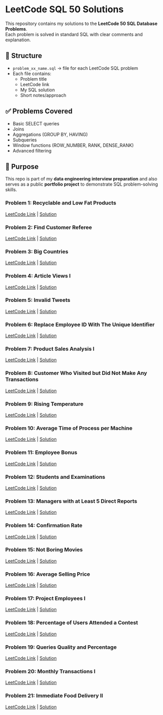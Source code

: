 # LeetCode SQL 50 Solutions

This repository contains my solutions to the **LeetCode 50 SQL Database Problems**.  
Each problem is solved in standard SQL with clear comments and explanation.

## 📂 Structure
- `problem_xx_name.sql` → file for each LeetCode SQL problem
- Each file contains:
  - Problem title
  - LeetCode link
  - My SQL solution
  - Short notes/approach

## ✅ Problems Covered
- Basic SELECT queries
- Joins
- Aggregations (GROUP BY, HAVING)
- Subqueries
- Window functions (ROW_NUMBER, RANK, DENSE_RANK)
- Advanced filtering

## 🚀 Purpose
This repo is part of my **data engineering interview preparation** and also serves as a public **portfolio project** to demonstrate SQL problem-solving skills.

### Problem 1: Recyclable and Low Fat Products  
[LeetCode Link](https://leetcode.com/problems/recyclable-and-low-fat-products/) | [Solution](problem_01_recyclable_low_fat_products.sql)

### Problem 2: Find Customer Referee  
[LeetCode Link](https://leetcode.com/problems/find-customer-referee/) | [Solution](problem_02_find_customer_referee.sql)

### Problem 3: Big Countries  
[LeetCode Link](https://leetcode.com/problems/big-countries/) | [Solution](problem_03_big_countries.sql)

### Problem 4: Article Views I  
[LeetCode Link](https://leetcode.com/problems/article-views-i/) | [Solution](problem_04_article_views_i.sql)

### Problem 5: Invalid Tweets  
[LeetCode Link](https://leetcode.com/problems/invalid-tweets/) | [Solution](problem_05_invalid_tweets.sql)

### Problem 6: Replace Employee ID With The Unique Identifier  
[LeetCode Link](https://leetcode.com/problems/replace-employee-id-with-the-unique-identifier/) | [Solution](problem_06_replace_employee_id_with_the_unique_identifier.sql)

### Problem 7: Product Sales Analysis I  
[LeetCode Link](https://leetcode.com/problems/product-sales-analysis-i/) | [Solution](problem_07_product_sales_analysis_i.sql)

### Problem 8: Customer Who Visited but Did Not Make Any Transactions  
[LeetCode Link](https://leetcode.com/problems/customer-who-visited-but-did-not-make-any-transactions/) | [Solution](problem_08_customer_visited_no_transactions.sql)

### Problem 9: Rising Temperature  
[LeetCode Link](https://leetcode.com/problems/rising-temperature/) | [Solution](problem_09_rising_temperature.sql)

### Problem 10: Average Time of Process per Machine  
[LeetCode Link](https://leetcode.com/problems/average-time-of-process-per-machine/) | [Solution](problem_10_average_time_of_process_per_machine.sql)

### Problem 11: Employee Bonus  
[LeetCode Link](https://leetcode.com/problems/employee-bonus/) | [Solution](problem_11_employee_bonus.sql)

### Problem 12: Students and Examinations  
[LeetCode Link](https://leetcode.com/problems/students-and-examinations/) | [Solution](problem_12_students_and_examinations.sql)

### Problem 13: Managers with at Least 5 Direct Reports  
[LeetCode Link](https://leetcode.com/problems/managers-with-at-least-5-direct-reports/) | [Solution](problem_13_managers_with_at_least_5_direct_reports.sql)

### Problem 14: Confirmation Rate  
[LeetCode Link](https://leetcode.com/problems/confirmation-rate/) | [Solution](problem_14_confirmation_rate.sql)

### Problem 15: Not Boring Movies  
[LeetCode Link](https://leetcode.com/problems/not-boring-movies/) | [Solution](problem_15_not_boring_movies.sql)


### Problem 16: Average Selling Price  
[LeetCode Link](https://leetcode.com/problems/average-selling-price/) | [Solution](problem_16_average_selling_price.sql)


### Problem 17: Project Employees I
[LeetCode Link](https://leetcode.com/problems/project-employees-i/) | [Solution](problem_17_project%20employees.sql)

### Problem 18: Percentage of Users Attended a Contest
[LeetCode Link](https://leetcode.com/problems/percentage-of-users-attended-a-contest/) | [Solution](problem_18_percentage_user_attended.sql)

### Problem 19: Queries Quality and Percentage  
[LeetCode Link](https://leetcode.com/problems/queries-quality-and-percentage/description/?envType=study-plan-v2&envId=top-sql-50) | [Solution](https://github.com/Rehaman24/Leetcode_SQL-50-Challenges/blob/main/problem_19_queries_quality_and_percentage.sql)

### Problem 20: Monthly Transactions I  
[LeetCode Link](https://leetcode.com/problems/monthly-transactions-i/description/?envType=study-plan-v2&envId=top-sql-50) | [Solution](https://github.com/Rehaman24/Leetcode_SQL-50-Challenges/blob/main/problem_20_monthly_transactions_i.sql)

### Problem 21: Immediate Food Delivery II  
[LeetCode Link](https://leetcode.com/problems/immediate-food-delivery-ii/description/?envType=study-plan-v2&envId=top-sql-50) | [Solution](https://github.com/Rehaman24/Leetcode_SQL-50-Challenges/blob/main/problem_21_immediate_food_delivery_ii.sql)







